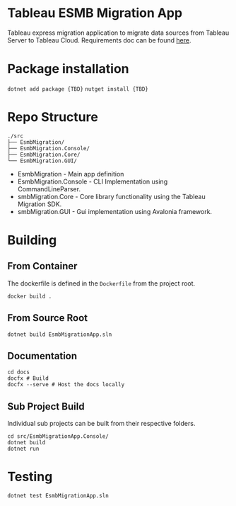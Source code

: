 ﻿# Tableau ESMB Migration App
Tableau express migration application to migrate data sources from Tableau Server to Tableau Cloud.
Requirements doc can be found [here](https://docs.google.com/document/d/1DXrYdTbS5aGcZeicNVAdD1tvGRwtH1Yj/edit#heading=h.gjdgxs).

# Package installation
`dotnet add package {TBD}`
`nutget install {TBD}`

# Repo Structure
```
./src
├── EsmbMigration/
├── EsmbMigration.Console/
├── EsmbMigration.Core/
└── EsmbMigration.GUI/
```
* EsmbMigration - Main app definition
* EsmbMigration.Console - CLI Implementation using CommandLineParser.
* smbMigration.Core - Core library functionality using the Tableau Migration SDK.
* smbMigration.GUI - Gui implementation using Avalonia framework.

# Building
## From Container
The dockerfile is defined in the `Dockerfile` from the project root.
```
docker build .
```
## From Source Root
```
dotnet build EsmbMigrationApp.sln
```

## Documentation
```
cd docs
docfx # Build
docfx --serve # Host the docs locally
```

##  Sub Project Build
Individual sub projects can be built from their respective folders.
```
cd src/EsmbMigrationApp.Console/
dotnet build
dotnet run
```

# Testing
```
dotnet test EsmbMigrationApp.sln
```
